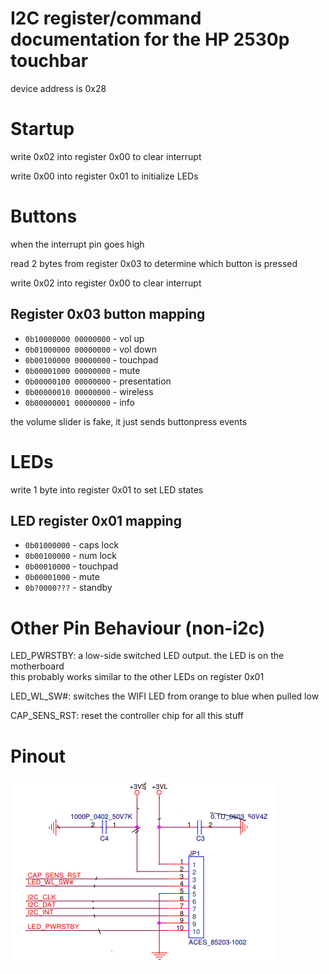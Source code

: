 # I2C register/command documentation for the HP 2530p touchbar

device address is 0x28

# Startup

write 0x02 into register 0x00 to clear interrupt

write 0x00 into register 0x01 to initialize LEDs

# Buttons

when the interrupt pin goes high

read 2 bytes from register 0x03 to determine which button is pressed

write 0x02 into register 0x00 to clear interrupt


## Register 0x03 button mapping

- `0b10000000 00000000` - vol up
- `0b01000000 00000000` - vol down
- `0b00100000 00000000` - touchpad
- `0b00001000 00000000` - mute
- `0b00000100 00000000` - presentation
- `0b00000010 00000000` - wireless
- `0b00000001 00000000` - info

the volume slider is fake, it just sends buttonpress events

# LEDs

write 1 byte into register 0x01 to set LED states

## LED register 0x01 mapping

- `0b01000000` - caps lock
- `0b00100000` - num lock
- `0b00010000` - touchpad
- `0b00001000` - mute
- `0b?0000???` - standby

# Other Pin Behaviour (non-i2c)

LED_PWRSTBY: a low-side switched LED output. the LED is on the motherboard  
this probably works similar to the other LEDs on register 0x01

LED_WL_SW#: switches the WIFI LED from orange to blue when pulled low

CAP_SENS_RST: reset the controller chip for all this stuff

# Pinout

![pinout](pinout.png)
